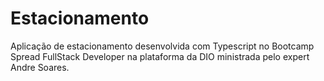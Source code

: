 # Estacionamento
Aplicação de estacionamento desenvolvida com Typescript no Bootcamp Spread FullStack Developer na plataforma da DIO ministrada pelo expert Andre Soares.